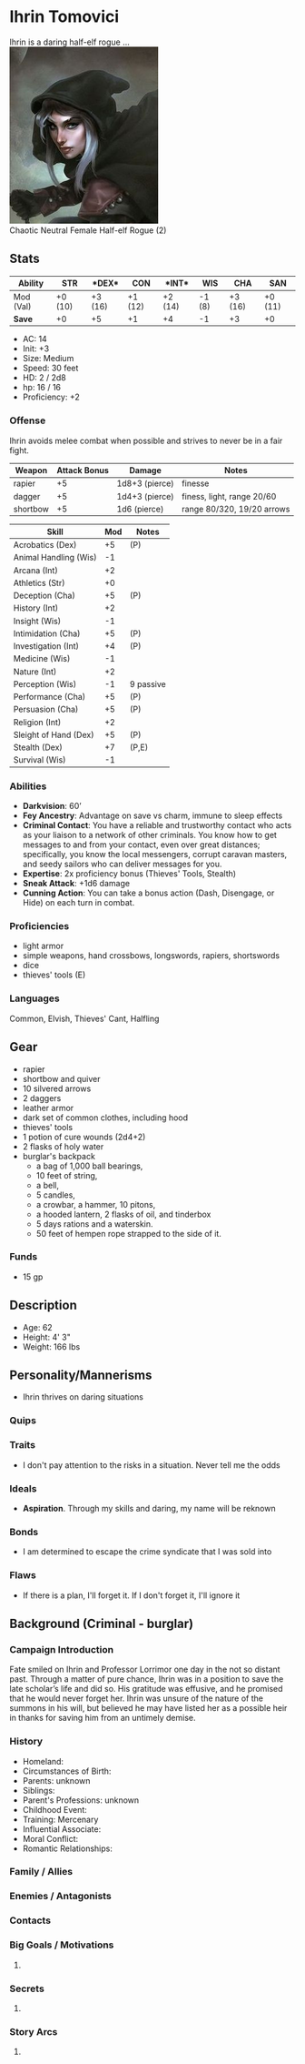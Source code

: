 # Ihrin Tomovici
Ihrin is a daring half-elf rogue ...  
![Ihrin Tomovici](./images/ihrin.jpg)   
Chaotic Neutral Female Half-elf Rogue (2)
## Stats
|**Ability**|**STR**|**\*DEX\***|**CON**|**\*INT\***|**WIS**|**CHA**|**SAN**|
| ---- | ---- | ---- | ---- | ---- | ---- | ---- | ---- |
|Mod (Val)| +0 (10) | +3 (16) | +1 (12) | +2 (14) | -1 (8) | +3 (16) | +0 (11) |
|**Save**| +0 | +5 | +1 | +4 | -1 | +3 | +0 |

- AC: 14
- Init: +3
- Size: Medium
- Speed: 30 feet
- HD: 2 / 2d8
- hp: 16 / 16
- Proficiency: +2

### Offense
Ihrin avoids melee combat when possible and strives to never be in a fair fight.

| Weapon | Attack Bonus | Damage | Notes |
| ---- | ---- | ---- | ---- |
| rapier | +5 | 1d8+3 (pierce) | finesse |
| dagger | +5 | 1d4+3 (pierce) | finess, light, range 20/60 |
| shortbow | +5 | 1d6 (pierce) | range 80/320, 19/20 arrows |

| Skill | Mod | Notes
| ---- | ---- | ---- |
| Acrobatics (Dex) | +5 | (P) |
| Animal Handling (Wis) | -1 ||
| Arcana (Int) | +2 ||
| Athletics (Str) | +0 ||
| Deception (Cha) | +5 | (P) |
| History (Int) | +2 ||
| Insight (Wis)| -1 ||
| Intimidation (Cha) | +5 | (P) |
| Investigation (Int) | +4 | (P) |
| Medicine (Wis) | -1 ||
| Nature (Int) | +2 ||
| Perception (Wis) | -1 | 9 passive |
| Performance (Cha) | +5 | (P) |
| Persuasion (Cha) | +5 | (P) |
| Religion (Int) | +2 ||
| Sleight of Hand (Dex) | +5 | (P) |
| Stealth (Dex) | +7 | (P,E) |
| Survival (Wis) | -1 ||

### Abilities
- **Darkvision**: 60’
- **Fey Ancestry**: Advantage on save vs charm, immune to sleep effects
- **Criminal Contact**: You have a reliable and trustworthy contact who acts as your liaison to a network of other criminals. You know how to get messages to and from your contact, even over great distances; specifically, you know the local messengers, corrupt caravan masters, and seedy sailors who can deliver messages for you.
- **Expertise**: 2x proficiency bonus (Thieves' Tools, Stealth)
- **Sneak Attack**: +1d6 damage
- **Cunning Action**: You can take a bonus action (Dash, Disengage, or Hide) on each turn in combat.

### Proficiencies
- light armor
- simple weapons, hand crossbows, longswords, rapiers, shortswords
- dice
- thieves' tools (E)

### Languages
Common,  Elvish, Thieves' Cant, Halfling

## Gear
- rapier
- shortbow and quiver
- 10 silvered arrows
- 2 daggers
- leather armor
- dark set of common clothes, including hood
- thieves' tools
- 1 potion of cure wounds (2d4+2)
- 2 flasks of holy water
- burglar's backpack
	- a bag of 1,000 ball bearings, 
	- 10 feet of string, 
	- a bell, 
	- 5 candles, 
	- a crowbar, a hammer, 10 pitons, 
	- a hooded lantern, 2 flasks of oil, and tinderbox
	- 5 days rations and a waterskin. 
	- 50 feet of hempen rope strapped to the side of it.

### Funds
- 15 gp

## Description
- Age: 62
- Height: 4' 3"
- Weight: 166 lbs

## Personality/Mannerisms
- Ihrin thrives on daring situations

### Quips

### Traits
- I don't pay attention to the risks in a situation. Never tell me the odds

### Ideals
- **Aspiration**. Through my skills and daring, my name will be reknown

### Bonds
- I am determined to escape the crime syndicate that I was sold into

### Flaws
- If there is a plan, I'll forget it. If I don't forget it, I'll ignore it

## Background (Criminal - burglar)


### Campaign Introduction
Fate smiled on Ihrin and Professor Lorrimor one day in the not so distant past. Through a matter of pure chance, Ihrin was in a position to save the late scholar’s life and did so. His gratitude was effusive, and he promised that he would never forget her. Ihrin was unsure of the nature of the summons in his will, but believed he may have listed her as a possible heir in thanks for saving him from an untimely demise.

### History
- Homeland: 
- Circumstances of Birth: 
- Parents: unknown
- Siblings: 
- Parent's Professions: unknown
- Childhood Event: 
- Training: Mercenary
- Influential Associate: 
- Moral Conflict: 
- Romantic Relationships: 

### Family / Allies

### Enemies / Antagonists

### Contacts

### Big Goals / Motivations

1. 

### Secrets

1.  

### Story Arcs

1. 